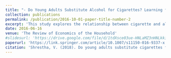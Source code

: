 ```yaml
---
title: "- Do Young Adults Substitute Alcohol for Cigarettes? Learning from the Master Settlement Agreement"
collection: publications
permalink: /publication/2016-10-01-paper-title-number-2
excerpt: 'This study explores the relationship between cigarette and alcohol consumption among young adults, particularly in the context of the Master Settlement Agreement. The research indicates that public policies aimed at reducing smoking can have significant spillover effects on alcohol consumption. Specifically, it examines whether these individuals turn to alcohol as a substitute when cigarette prices increase or smoking restrictions are implemented.'
date: 2016-06-16
venue: 'The Review of Economics of the Household'
#slidesurl: 'https://drive.google.com/file/d/1tdXsce03ue-HNLaMZ3nHNLkkiFuj95r5/view'
paperurl: 'https://link.springer.com/article/10.1007/s11150-016-9337-x'
citation: 'Shrestha, V. (2018). Do young adults substitute cigarettes for alcohol? Learning from the master settlement agreement. Review of Economics of the Household, 16, 297-321.'
---
```




